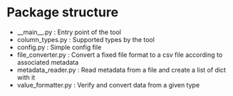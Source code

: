 # Package structure

* \_\_main__.py : Entry point of the tool
* column_types.py : Supported types by the tool
* config.py : Simple config file
* file_converter.py : Convert a fixed file format to a csv file according to associated metadata
* metadata_reader.py : Read metadata from a file and create a list of dict with it
* value_formatter.py : Verify and convert data from a given type

